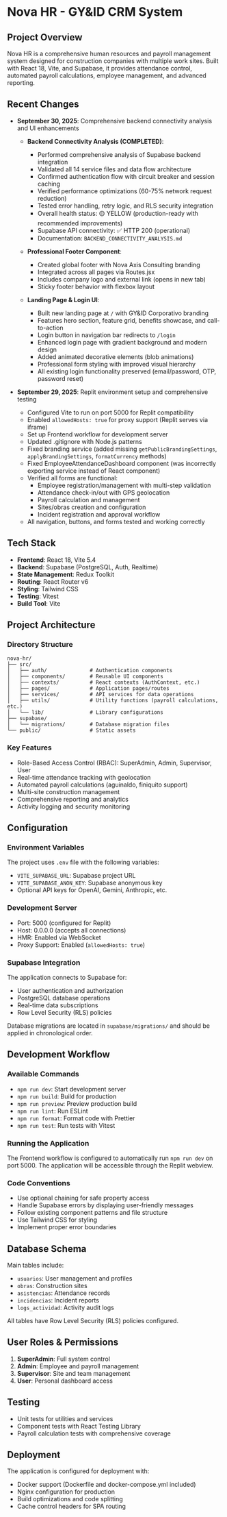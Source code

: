 # Nova HR - GY&ID CRM System

## Project Overview
Nova HR is a comprehensive human resources and payroll management system designed for construction companies with multiple work sites. Built with React 18, Vite, and Supabase, it provides attendance control, automated payroll calculations, employee management, and advanced reporting.

## Recent Changes
- **September 30, 2025**: Comprehensive backend connectivity analysis and UI enhancements
  - **Backend Connectivity Analysis (COMPLETED)**:
    - Performed comprehensive analysis of Supabase backend integration
    - Validated all 14 service files and data flow architecture
    - Confirmed authentication flow with circuit breaker and session caching
    - Verified performance optimizations (60-75% network request reduction)
    - Tested error handling, retry logic, and RLS security integration
    - Overall health status: 🟡 YELLOW (production-ready with recommended improvements)
    - Supabase API connectivity: ✅ HTTP 200 (operational)
    - Documentation: `BACKEND_CONNECTIVITY_ANALYSIS.md`
  
  - **Professional Footer Component**:
    - Created global footer with Nova Axis Consulting branding
    - Integrated across all pages via Routes.jsx
    - Includes company logo and external link (opens in new tab)
    - Sticky footer behavior with flexbox layout
  
  - **Landing Page & Login UI**:
    - Built new landing page at `/` with GY&ID Corporativo branding
    - Features hero section, feature grid, benefits showcase, and call-to-action
    - Login button in navigation bar redirects to `/login`
    - Enhanced login page with gradient background and modern design
    - Added animated decorative elements (blob animations)
    - Professional form styling with improved visual hierarchy
    - All existing login functionality preserved (email/password, OTP, password reset)

- **September 29, 2025**: Replit environment setup and comprehensive testing
  - Configured Vite to run on port 5000 for Replit compatibility
  - Enabled `allowedHosts: true` for proxy support (Replit serves via iframe)
  - Set up Frontend workflow for development server
  - Updated .gitignore with Node.js patterns
  - Fixed branding service (added missing `getPublicBrandingSettings`, `applyBrandingSettings`, `formatCurrency` methods)
  - Fixed EmployeeAttendanceDashboard component (was incorrectly exporting service instead of React component)
  - Verified all forms are functional:
    - Employee registration/management with multi-step validation
    - Attendance check-in/out with GPS geolocation
    - Payroll calculation and management
    - Sites/obras creation and configuration
    - Incident registration and approval workflow
  - All navigation, buttons, and forms tested and working correctly

## Tech Stack
- **Frontend**: React 18, Vite 5.4
- **Backend**: Supabase (PostgreSQL, Auth, Realtime)
- **State Management**: Redux Toolkit
- **Routing**: React Router v6
- **Styling**: Tailwind CSS
- **Testing**: Vitest
- **Build Tool**: Vite

## Project Architecture

### Directory Structure
```
nova-hr/
├── src/
│   ├── auth/              # Authentication components
│   ├── components/        # Reusable UI components
│   ├── contexts/          # React contexts (AuthContext, etc.)
│   ├── pages/             # Application pages/routes
│   ├── services/          # API services for data operations
│   ├── utils/             # Utility functions (payroll calculations, etc.)
│   └── lib/               # Library configurations
├── supabase/
│   └── migrations/        # Database migration files
└── public/                # Static assets
```

### Key Features
- Role-Based Access Control (RBAC): SuperAdmin, Admin, Supervisor, User
- Real-time attendance tracking with geolocation
- Automated payroll calculations (aguinaldo, finiquito support)
- Multi-site construction management
- Comprehensive reporting and analytics
- Activity logging and security monitoring

## Configuration

### Environment Variables
The project uses `.env` file with the following variables:
- `VITE_SUPABASE_URL`: Supabase project URL
- `VITE_SUPABASE_ANON_KEY`: Supabase anonymous key
- Optional API keys for OpenAI, Gemini, Anthropic, etc.

### Development Server
- Port: 5000 (configured for Replit)
- Host: 0.0.0.0 (accepts all connections)
- HMR: Enabled via WebSocket
- Proxy Support: Enabled (`allowedHosts: true`)

### Supabase Integration
The application connects to Supabase for:
- User authentication and authorization
- PostgreSQL database operations
- Real-time data subscriptions
- Row Level Security (RLS) policies

Database migrations are located in `supabase/migrations/` and should be applied in chronological order.

## Development Workflow

### Available Commands
- `npm run dev`: Start development server
- `npm run build`: Build for production
- `npm run preview`: Preview production build
- `npm run lint`: Run ESLint
- `npm run format`: Format code with Prettier
- `npm run test`: Run tests with Vitest

### Running the Application
The Frontend workflow is configured to automatically run `npm run dev` on port 5000. The application will be accessible through the Replit webview.

### Code Conventions
- Use optional chaining for safe property access
- Handle Supabase errors by displaying user-friendly messages
- Follow existing component patterns and file structure
- Use Tailwind CSS for styling
- Implement proper error boundaries

## Database Schema
Main tables include:
- `usuarios`: User management and profiles
- `obras`: Construction sites
- `asistencias`: Attendance records
- `incidencias`: Incident reports
- `logs_actividad`: Activity audit logs

All tables have Row Level Security (RLS) policies configured.

## User Roles & Permissions
1. **SuperAdmin**: Full system control
2. **Admin**: Employee and payroll management
3. **Supervisor**: Site and team management
4. **User**: Personal dashboard access

## Testing
- Unit tests for utilities and services
- Component tests with React Testing Library
- Payroll calculation tests with comprehensive coverage

## Deployment
The application is configured for deployment with:
- Docker support (Dockerfile and docker-compose.yml included)
- Nginx configuration for production
- Build optimizations and code splitting
- Cache control headers for SPA routing

